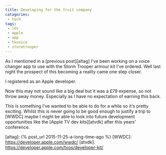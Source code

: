 ```yaml
---
title: Developing for the fruit company
catagories:
 - tech
tags:
 - ios
 - apple
 - app
 - tkvoice
 - stormtrooper
---
```

As I mentioned in a [previous post][altag] I've been working on a voice changer app to use with the Storm Trooper armour kit I've ordered.  Well last night the prospect of this becoming a reality came one step closer.

I registered as an Apple developer.

Now this may not sound like a big deal but it was a £79 expense, so not throw away money.  Especially as I have no expectation of earning this back.

This is something I've wanted to be able to do for a while so it's pretty exciting. Whilst this is never going to be good enough to justify a trip to [WWDC] maybe I might be able to look into future development opportunities like the [Apple TV dev kits][atvdk] after this years' conference.

[altag]: {% post_url 2015-11-25-a-long-time-ago %}
[WWDC]: https://developer.apple.com/wwdc/
[atvdk]: https://developer.apple.com/tvos/developer-kit/
